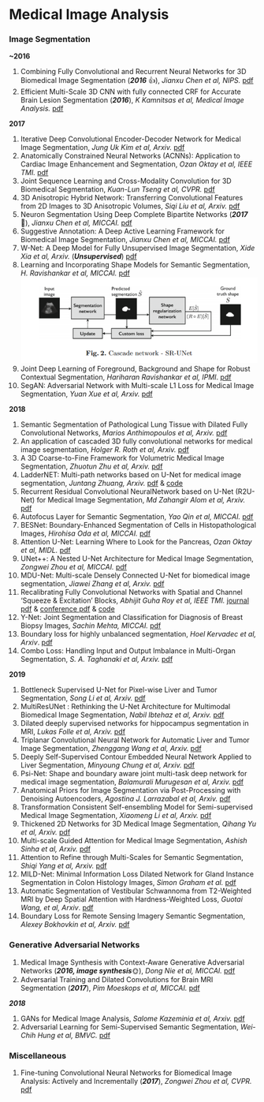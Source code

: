 # Medical Image Analysis

### Image Segmentation
**~2016**
1. Combining Fully Convolutional and Recurrent Neural Networks for 3D Biomedical Image Segmentation (***2016*** &#x1F44D;), *Jianxu Chen et al, NIPS.* [pdf](https://arxiv.org/pdf/1609.01006.pdf)
1. Efficient Multi-Scale 3D CNN with fully connected CRF for Accurate Brain Lesion Segmentation (***2016***), *K Kamnitsas et al, Medical Image Analysis.* [pdf](https://arxiv.org/pdf/1603.05959.pdf)

**2017**
1. Iterative Deep Convolutional Encoder-Decoder Network for Medical Image Segmentation, *Jung Uk Kim et al, Arxiv.* [pdf](https://arxiv.org/pdf/1708.03431v1.pdf)
1. Anatomically Constrained Neural Networks (ACNNs): Application to Cardiac Image Enhancement and Segmentation, *Ozan Oktay et al, IEEE TMI.* [pdf](https://ieeexplore.ieee.org/stamp/stamp.jsp?tp=&arnumber=8051114)
1. Joint Sequence Learning and Cross-Modality Convolution for 3D Biomedical Segmentation, *Kuan-Lun Tseng et al, CVPR.* [pdf](https://arxiv.org/pdf/1704.07754.pdf)
1. 3D Anisotropic Hybrid Network: Transferring Convolutional Features from 2D Images to 3D Anisotropic Volumes, *Siqi Liu et al, Arxiv.* [pdf](https://arxiv.org/pdf/1711.08580.pdf)
1. Neuron Segmentation Using Deep Complete Bipartite Networks (***2017*** &#x1F341;), *Jianxu Chen et al, MICCAI.* [pdf](https://arxiv.org/pdf/1705.11053.pdf)
4. Suggestive Annotation: A Deep Active Learning Framework for Biomedical Image Segmentation, *Jianxu Chen et al, MICCAI.* [pdf](https://arxiv.org/pdf/1706.04737.pdf)
1. W-Net: A Deep Model for Fully Unsupervised Image Segmentation, *Xide Xia et al, Arxiv.* (***Unsupervised***) [pdf](https://arxiv.org/pdf/1711.08506.pdf)
1. Learning and Incorporating Shape Models for Semantic Segmentation, *H. Ravishankar et al, MICCAI.* [pdf](https://link.springer.com/content/pdf/10.1007%2F978-3-319-66182-7_24.pdf)
![img](https://github.com/Zakiyi/Paper-lists/blob/master/figures/2017_SR_Unet.png)
1. Joint Deep Learning of Foreground, Background and Shape for Robust Contextual Segmentation, *Hariharan Ravishankar et al, IPMI*. [pdf](https://link.springer.com/content/pdf/10.1007%2F978-3-319-59050-9_49.pdf)
1. SegAN: Adversarial Network with Multi-scale L1 Loss for Medical Image Segmentation, *Yuan Xue et al, Arxiv.* [pdf](https://arxiv.org/pdf/1706.01805v2.pdf)

**2018**
1. Semantic Segmentation of Pathological Lung Tissue with Dilated Fully Convolutional Networks, *Marios Anthimopoulos et al, Arxiv.* [pdf](https://arxiv.org/pdf/1803.06167.pdf)
1. An application of cascaded 3D fully convolutional networks for medical image segmentation, *Holger R. Roth et al, Arxiv.* [pdf](https://arxiv.org/pdf/1803.05431v2.pdf)
1. A 3D Coarse-to-Fine Framework for Volumetric Medical Image Segmentation, *Zhuotun Zhu et al, Arxiv.* [pdf](https://arxiv.org/pdf/1712.00201v2.pdf)
1. LadderNET: Multi-path networks based on U-Net for medical image segmentation, *Juntang Zhuang, Arxiv.* [pdf](https://juntangzhuang.com/files/laddernet.pdf) & [code]()
1. Recurrent Residual Convolutional NeuralNetwork based on U-Net (R2U-Net) for Medical Image Segmentation, *Md Zahangir Alom et al, Arxiv.* [pdf](https://arxiv.org/pdf/1802.06955.pdf)
1. Autofocus Layer for Semantic Segmentation, *Yao Qin et al, MICCAI.* [pdf](https://arxiv.org/pdf/1805.08403v3.pdf)
1. BESNet: Boundary-Enhanced Segmentation of Cells in Histopathological Images, *Hirohisa Oda et al, MICCAI.* [pdf](https://link.springer.com/content/pdf/10.1007%2F978-3-030-00934-2_26.pdf)
1. Attention U-Net: Learning Where to Look for the Pancreas, *Ozan Oktay et al, MIDL.* [pdf](https://arxiv.org/pdf/1804.03999v3.pdf)
1. UNet++: A Nested U-Net Architecture for Medical Image Segmentation, *Zongwei Zhou et al, MICCAI.* [pdf](https://arxiv.org/pdf/1807.10165.pdf)
1. MDU-Net: Multi-scale Densely Connected U-Net for biomedical image segmentation, *Jiawei Zhang et al, Arxiv.* [pdf](https://arxiv.org/pdf/1812.00352.pdf)
1. Recalibrating Fully Convolutional Networks with Spatial and Channel ‘Squeeze & Excitation’ Blocks, *Abhijit Guha Roy et al, IEEE TMI.* [journal pdf](https://arxiv.org/pdf/1808.08127.pdf) & [conference pdf](https://arxiv.org/pdf/1803.02579.pdf) & [code](https://github.com/ai-med/squeeze_and_excitation) 
1. Y-Net: Joint Segmentation and Classification for Diagnosis of Breast Biopsy Images, *Sachin Mehta, MICCAI.* [pdf](https://arxiv.org/pdf/1806.01313.pdf)
1. Boundary loss for highly unbalanced segmentation, *Hoel Kervadec et al, Arxiv*. [pdf](https://arxiv.org/pdf/1812.07032.pdf)
1. Combo Loss: Handling Input and Output Imbalance in Multi-Organ Segmentation, *S. A. Taghanaki et al, Arxiv.* [pdf](https://arxiv.org/pdf/1805.02798v5.pdf)

**2019**
1. Bottleneck Supervised U-Net for Pixel-wise Liver and Tumor Segmentation, *Song Li et al, Arxiv.* [pdf](https://arxiv.org/pdf/1810.10331.pdf)
1. MultiResUNet : Rethinking the U-Net Architecture for Multimodal Biomedical Image Segmentation, *Nabil Ibtehaz et al, Arxiv.* [pdf](https://arxiv.org/pdf/1902.04049.pdf)
1. Dilated deeply supervised networks for hippocampus segmentation in MRI, *Lukas Folle et al, Arxiv.* [pdf](https://arxiv.org/pdf/1903.09097v1.pdf)
1. Triplanar Convolutional Neural Network for Automatic Liver and Tumor Image Segmentation, *Zhenggang Wang et al, Arxiv.* [pdf](http://www.ijpe-online.com/attachments/article/1642/IJPE-2018-12-24.pdf)
1. Deeply Self-Supervised Contour Embedded Neural Network Applied to Liver Segmentation, *Minyoung Chung et al, Arxiv.* [pdf](https://arxiv.org/pdf/1808.00739v3.pdf)
1. Psi-Net: Shape and boundary aware joint multi-task deep network for medical image segmentation, *Balamurali Murugesan et al, Arxiv.* [pdf](https://arxiv.org/pdf/1902.04099v2.pdf)
1. Anatomical Priors for Image Segmentation via Post-Processing with Denoising Autoencoders, *Agostina J. Larrazabal et al, Arxiv.* [pdf](https://arxiv.org/pdf/1906.02343v1.pdf)
1. Transformation Consistent Self-ensembling Model for Semi-supervised Medical Image Segmentation, *Xiaomeng Li et al, Arxiv.* [pdf](https://arxiv.org/pdf/1903.00348v2.pdf)
1. Thickened 2D Networks for 3D Medical Image Segmentation, *Qihang Yu et al, Arxiv.* [pdf](https://arxiv.org/pdf/1904.01150v1.pdf)
1. Multi-scale Guided Attention for Medical Image Segmentation, *Ashish Sinha et al, Arxiv.* [pdf](https://arxiv.org/pdf/1906.02849v1.pdf)
1. Attention to Refine through Multi-Scales for Semantic Segmentation, *Shiqi Yang et al, Arxiv.* [pdf](https://arxiv.org/pdf/1807.02917v1.pdf)
1. MILD-Net: Minimal Information Loss Dilated Network for Gland Instance Segmentation in Colon Histology Images, *Simon Graham et al.* [pdf](https://arxiv.org/pdf/1806.01963v4.pdf)
1. Automatic Segmentation of Vestibular Schwannoma from T2-Weighted MRI by Deep Spatial Attention with Hardness-Weighted Loss, *Guotai Wang, et al, Arxiv*. [pdf](https://arxiv.org/pdf/1906.03906v1.pdf)
1. Boundary Loss for Remote Sensing Imagery Semantic Segmentation, *Alexey Bokhovkin et al, Arxiv.* [pdf](https://arxiv.org/pdf/1905.07852v1.pdf)

### Generative Adversarial Networks
1. Medical Image Synthesis with Context-Aware Generative Adversarial Networks (***2016, image synthesis***&#x1F31E;), *Dong Nie et al, MICCAI.* [pdf](https://link.springer.com/content/pdf/10.1007%2F978-3-319-66179-7_48.pdf)
2. Adversarial Training and Dilated Convolutions for Brain MRI Segmentation (***2017***), *Pim Moeskops et al, MICCAI.* [pdf](https://link.springer.com/content/pdf/10.1007%2F978-3-319-67558-9_7.pdf)

***2018***
1. GANs for Medical Image Analysis, *Salome Kazeminia et al, Arxiv.* [pdf](https://arxiv.org/pdf/1809.06222.pdf)
1. Adversarial Learning for Semi-Supervised Semantic Segmentation, *Wei-Chih Hung et al, BMVC.* [pdf](https://arxiv.org/pdf/1802.07934.pdf)

### Miscellaneous
1. Fine-tuning Convolutional Neural Networks for Biomedical Image Analysis: Actively and Incrementally (***2017***), *Zongwei Zhou et al, CVPR.* [pdf](http://openaccess.thecvf.com/content_cvpr_2017/papers/Zhou_Fine-Tuning_Convolutional_Neural_CVPR_2017_paper.pdf)
